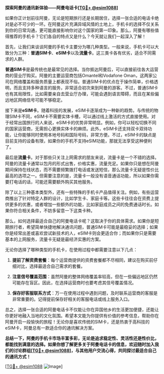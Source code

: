 **探索阿曼的通讯新体验——阿曼电话卡[[TG💪+ @esim1088](https://t.me/s/esim1088)]**

如果你正计划前往阿曼，无论是短期旅行还是长期居住，选择一张合适的电话卡绝对是必不可少的一环。在阿曼这片充满异域风情的土地上，手机卡的选择不仅关系到你的日常沟通，更可能直接影响你对这个国家的第一印象。那么，阿曼有哪些值得推荐的手机卡？它们各自的特点又是什么？今天就让我们一起深入了解！

首先，让我们来谈谈阿曼的手机卡主要分为哪几种类型。一般来说，手机卡可以大致分为三种：**普通SIM卡**、**eSIM卡**以及**流量卡**。这三类卡各有优劣，适合不同需求的人群。

**普通SIM卡**是最传统也是最常见的选择。当你抵达阿曼后，可以直接前往各大运营商的营业厅购买。阿曼的主要运营商包括Omantel和Vodafone Oman，这两家公司在网络覆盖和服务质量上都表现不俗。普通SIM卡的优点在于操作简单，价格透明，而且支持多种语言的服务，非常适合初次来到阿曼的游客。不过，普通SIM卡也有其局限性，比如需要亲自去营业厅办理，可能会遇到语言障碍，而且在某些偏远地区网络信号可能不够稳定。

接下来是**eSIM卡**。随着科技的发展，eSIM卡逐渐成为一种新的趋势。与传统的物理SIM卡不同，eSIM卡不需要实体卡槽，可以通过线上激活的方式直接使用。对于经常出国旅行的人来说，eSIM卡的优势非常明显。例如，你可以轻松切换不同的国家运营商，无需担心更换实体卡的麻烦。此外，eSIM卡还支持双卡双待功能，让你能够同时使用本地号码和国际号码，非常方便。不过，eSIM卡的缺点是目前支持的设备有限，如果你的手机不支持eSIM功能，那就无法享受这种便利了。

最后是**流量卡**。对于那些只关注上网需求的朋友来说，流量卡是一个不错的选择。阿曼的流量卡通常以包月的形式出售，价格实惠，流量充足。如果你只是想在阿曼期间保持在线状态，而不需要频繁拨打电话或发送短信，那么流量卡无疑是性价比最高的选项之一。但需要注意的是，流量卡一般没有语音通话功能，所以如果你需要打电话的话，可能还需要额外购买其他服务。

除了以上三种基本类型外，还有一些特殊的手机卡产品值得关注。例如，有些运营商推出了针对特定人群的设计，比如学生卡、家庭卡等。这些卡往往会在资费上提供更多的优惠，或者增加一些额外的功能，比如家庭成员之间的免费通话时长。如果你符合相关条件，不妨多留意一下这类卡种。

那么，如何选择最适合自己的阿曼电话卡呢？这取决于你的具体需求。如果你是短期旅行者，希望简单快捷地解决通讯问题，普通SIM卡可能是最稳妥的选择；如果你是经常出差或喜欢尝试新技术的人，eSIM卡则会更适合你；而如果你只是需要基本的上网服务，流量卡无疑是最经济实惠的方案。

无论你选择了哪种类型的手机卡，在使用过程中都需要注意以下几点：

1. **提前了解资费套餐**：每个运营商提供的资费套餐都不尽相同，建议在购买前仔细对比，选择最适合自己需求的套餐。
   
2. **注意信号覆盖范围**：虽然阿曼的整体网络覆盖率较高，但在一些偏远地区仍然可能存在盲区。因此，在选择运营商时也要考虑其信号覆盖情况。

3. **保存好客服联系方式**：万一在使用过程中遇到问题，及时联系运营商的客服是非常重要的。记得提前保存好相关的客服电话或线上服务入口。

总之，选择一张合适的阿曼电话卡不仅能让你在异国他乡的生活更加便捷，还能让你更好地融入当地的文化氛围。希望本文能为你提供有价值的参考信息，帮助你在阿曼开启一段愉快的旅程！无论你是喜欢传统的SIM卡，还是热衷于高科技的eSIM卡，阿曼总有一款适合你的通讯解决方案。

**总结一下，阿曼的手机卡市场丰富多彩，无论是追求稳定性、灵活性还是性价比，都能找到满意的选择。如果你想了解更多关于阿曼电话卡的信息，欢迎随时加入我们的讨论群组[[TG💪+ @esim1088](https://t.me/s/esim1088)]，与其他用户交流心得，共同探讨最适合自己的通讯方式！**

[[TG💪+ @esim1088](https://t.me/s/esim1088) ![Image](https://i.postimg.cc/4NQfJmqS/Snipaste-2025-05-13-00-14-12.png)]